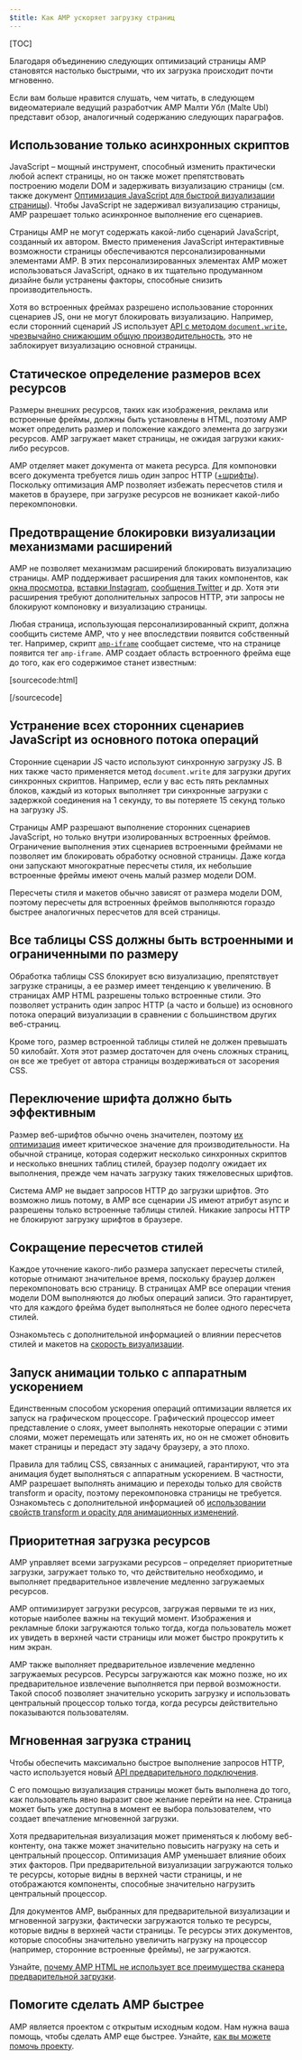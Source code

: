 ```yaml
---
$title: Как AMP ускоряет загрузку страниц
---
```

[TOC]

Благодаря объединению следующих оптимизаций страницы AMP становятся настолько быстрыми, что их загрузка происходит почти мгновенно.

Если вам больше нравится слушать, чем читать, в следующем видеоматериале ведущий разработчик AMP Малти Убл (Malte Ubl) представит обзор, аналогичный содержанию следующих параграфов.

<amp-youtube
    data-videoid="9Cfxm7cikMY"
    layout="responsive"
    width="480" height="270">
</amp-youtube>

## Использование только асинхронных скриптов

JavaScript – мощный инструмент,
способный изменить практически любой аспект страницы,
но он также может препятствовать построению модели DOM и задерживать визуализацию страницы
(см. также документ [Оптимизация JavaScript для быстрой визуализации страницы](https://developers.google.com/web/fundamentals/performance/critical-rendering-path/adding-interactivity-with-javascript)).
Чтобы JavaScript не задерживал визуализацию страницы,
AMP разрешает только асинхронное выполнение его сценариев.

Страницы AMP не могут содержать какой-либо сценарий JavaScript, созданный их автором.
Вместо применения JavaScript
интерактивные возможности страницы обеспечиваются персонализированными элементами AMP.
В этих персонализированных элементах AMP может использоваться JavaScript,
однако в их тщательно продуманном дизайне были устранены факторы, способные снизить производительность.

Хотя во встроенных фреймах разрешено использование сторонних сценариев JS,
они не могут блокировать визуализацию.
Например, если сторонний сценарий JS использует
[API с методом `document.write`, чрезвычайно снижающим общую производительность](http://www.stevesouders.com/blog/2012/04/10/dont-docwrite-scripts/),
это не заблокирует визуализацию основной страницы.

## Статическое определение размеров всех ресурсов

Размеры внешних ресурсов, таких как изображения, реклама или встроенные фреймы, должны быть установлены в HTML,
поэтому AMP может определить размер и положение каждого элемента до загрузки ресурсов.
AMP загружает макет страницы, не ожидая загрузки каких-либо ресурсов.

AMP отделяет макет документа от макета ресурса.
Для компоновки всего документа требуется лишь один запрос HTTP
([+шрифты](#font-triggering-must-be-efficient)).
Поскольку оптимизация AMP позволяет избежать пересчетов стиля и макетов в браузере,
при загрузке ресурсов не возникает какой-либо перекомпоновки.

## Предотвращение блокировки визуализации механизмами расширений

AMP не позволяет механизмам расширений блокировать визуализацию страницы.
AMP поддерживает расширения для таких компонентов, как
[окна просмотра](/docs/reference/extended/amp-lightbox.html),
[вставки Instagram](/docs/reference/extended/amp-instagram.html),
[сообщения Twitter](/docs/reference/extended/amp-twitter.html) и др.
Хотя эти расширения требуют дополнительных запросов HTTP,
эти запросы не блокируют компоновку и визуализацию страницы.

Любая страница, использующая персонализированный скрипт, должна сообщить системе AMP,
что у нее впоследствии появится собственный тег.
Например, скрипт [`amp-iframe`](/docs/reference/extended/amp-iframe.html)
сообщает системе, что на странице появится тег `amp-iframe`.
AMP создает область встроенного фрейма еще до того, как его содержимое станет известным:

[sourcecode:html]
<script async custom-element="amp-iframe" src="https://cdn.ampproject.org/v0/amp-youtube-0.1.js"></script>
[/sourcecode]

## Устранение всех сторонних сценариев JavaScript из основного потока операций

Сторонние сценарии JS часто используют синхронную загрузку JS.
В них также часто применяется метод `document.write` для загрузки других синхронных скриптов.
Например, если у вас есть пять рекламных блоков, каждый из которых выполняет три синхронные загрузки
с задержкой соединения на 1 секунду, то вы потеряете 15 секунд только на загрузку JS.


Страницы AMP разрешают выполнение сторонних сценариев JavaScript, но только внутри изолированных встроенных фреймов.
Ограничение выполнения этих сценариев встроенными фреймами не позволяет им блокировать обработку основной страницы.
Даже когда они запускают многократные пересчеты стиля,
их небольшие встроенные фреймы имеют очень малый размер модели DOM.

Пересчеты стиля и макетов обычно зависят от размера модели DOM,
поэтому пересчеты для встроенных фреймов
выполняются гораздо быстрее аналогичных пересчетов для всей страницы.

## Все таблицы CSS должны быть встроенными и ограниченными по размеру

Обработка таблицы CSS блокирует всю визуализацию, препятствует загрузке страницы, а ее размер имеет тенденцию к увеличению.
В страницах AMP HTML разрешены только встроенные стили.
Это позволяет устранить один запрос HTTP (а часто и больше) из основного потока операций визуализации
в сравнении с большинством других веб-страниц.

Кроме того, размер встроенной таблицы стилей не должен превышать 50 килобайт.
Хотя этот размер достаточен для очень сложных страниц,
он все же требует от автора страницы воздерживаться от засорения CSS.

## Переключение шрифта должно быть эффективным

Размер веб-шрифтов обычно очень значителен, поэтому
[их оптимизация](https://developers.google.com/web/fundamentals/performance/optimizing-content-efficiency/webfont-optimization)
имеет критическое значение для производительности.
На обычной странице, которая содержит несколько синхронных скриптов и несколько внешних таблиц стилей,
браузер подолгу ожидает их выполнения, прежде чем начать загрузку таких тяжеловесных шрифтов.

Система AMP не выдает запросов HTTP до загрузки шрифтов.
Это возможно лишь потому, в AMP все сценарии JS имеют атрибут async и разрешены только встроенные таблицы стилей.
Никакие запросы HTTP не блокируют загрузку шрифтов в браузере.


## Сокращение пересчетов стилей

Каждое уточнение какого-либо размера запускает пересчеты стилей, которые отнимают значительное время,
поскольку браузер должен перекомпоновать всю страницу.
В страницах AMP все операции чтения модели DOM выполняются до любых операций записи.
Это гарантирует, что для каждого фрейма будет выполняться не более одного пересчета стилей.

Ознакомьтесь с дополнительной информацией о влиянии пересчетов стилей и макетов на
[скорость визуализации](https://developers.google.com/web/fundamentals/performance/rendering/).

## Запуск анимации только с аппаратным ускорением

Единственным способом ускорения операций оптимизации является их запуск на графическом процессоре.
Графический процессор имеет представление о слоях, умеет выполнять некоторые операции с этими слоями,
может перемещать или затенять их, но он не сможет обновить макет страницы
и передаст эту задачу браузеру, а это плохо.

Правила для таблиц CSS, связанных с анимацией, гарантируют, что эта анимация будет выполняться с аппаратным ускорением.
В частности, AMP разрешает выполнять анимацию и переходы только для свойств transform и opacity,
поэтому перекомпоновка страницы не требуется.
Ознакомьтесь с дополнительной информацией об
[использовании свойств transform и opacity для анимационных изменений](https://developers.google.com/web/fundamentals/performance/rendering/stick-to-compositor-only-properties-and-manage-layer-count).

## Приоритетная загрузка ресурсов

AMP управляет всеми загрузками ресурсов – определяет приоритетные загрузки,
загружает только то, что действительно необходимо, и выполняет предварительное извлечение медленно загружаемых ресурсов.

AMP оптимизирует загрузки ресурсов,
загружая первыми те из них, которые наиболее важны на текущий момент.
Изображения и рекламные блоки загружаются только тогда, когда пользователь может их увидеть в верхней части страницы
или может быстро прокрутить к ним экран.

AMP также выполняет предварительное извлечение медленно загружаемых ресурсов.
Ресурсы загружаются как можно позже, но их предварительное извлечение выполняется при первой возможности.
Такой способ позволяет значительно ускорить загрузку и использовать центральный процессор только тогда, когда
ресурсы действительно показываются пользователям.

## Мгновенная загрузка страниц

Чтобы обеспечить максимально быстрое выполнение запросов HTTP, часто используется новый [API предварительного подключения](http://www.w3.org/TR/resource-hints/#dfn-preconnect).

С его помощью
визуализация страницы может быть выполнена до того, как пользователь явно выразит свое желание перейти на нее.
Страница может быть уже доступна в момент ее выбора пользователем,
что создает впечатление мгновенной загрузки.

Хотя предварительная визуализация может применяться к любому веб-контенту,
она также может значительно повысить нагрузку на сеть и центральный процессор. Оптимизация AMP уменьшает влияние обоих этих факторов. При предварительной визуализации загружаются только те ресурсы, которые видны в верхней части страницы,
и не отображаются компоненты, способные значительно нагрузить центральный процессор.

Для документов AMP, выбранных для предварительной визуализации и мгновенной загрузки,
фактически загружаются только те ресурсы, которые видны в верхней части страницы.
Те ресурсы этих документов, которые способны значительно увеличить нагрузку на процессор (например, сторонние встроенные фреймы), не загружаются.


Узнайте,
[почему AMP HTML не использует все преимущества сканера предварительной загрузки](https://medium.com/@cramforce/why-amp-html-does-not-take-full-advantage-of-the-preload-scanner-7e7f788aa94e).

## Помогите сделать AMP быстрее
AMP является проектом с открытым исходным кодом.
Нам нужна ваша помощь, чтобы сделать AMP еще быстрее.
Узнайте, [как вы можете помочь проекту](/docs/support/contribute.html).
